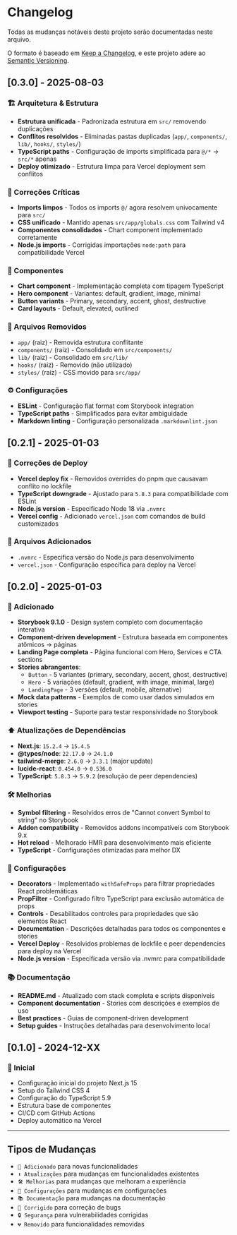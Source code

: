 # Changelog

Todas as mudanças notáveis deste projeto serão documentadas neste arquivo.

O formato é baseado em [Keep a Changelog](https://keepachangelog.com/pt-BR/1.0.0/),
e este projeto adere ao [Semantic Versioning](https://semver.org/lang/pt-BR/).

## [0.3.0] - 2025-08-03

### 🏗️ Arquitetura & Estrutura

- **Estrutura unificada** - Padronizada estrutura em `src/` removendo duplicações
- **Conflitos resolvidos** - Eliminadas pastas duplicadas (`app/`, `components/`, `lib/`, `hooks/`, `styles/`)
- **TypeScript paths** - Configuração de imports simplificada para `@/*` → `src/*` apenas
- **Deploy otimizado** - Estrutura limpa para Vercel deployment sem conflitos

### 🔧 Correções Críticas

- **Imports limpos** - Todos os imports `@/` agora resolvem univocamente para `src/`
- **CSS unificado** - Mantido apenas `src/app/globals.css` com Tailwind v4
- **Componentes consolidados** - Chart component implementado corretamente
- **Node.js imports** - Corrigidas importações `node:path` para compatibilidade Vercel

### 🧩 Componentes

- **Chart component** - Implementação completa com tipagem TypeScript
- **Hero component** - Variantes: default, gradient, image, minimal
- **Button variants** - Primary, secondary, accent, ghost, destructive
- **Card layouts** - Default, elevated, outlined

### 📁 Arquivos Removidos

- `app/` (raiz) - Removida estrutura conflitante
- `components/` (raiz) - Consolidado em `src/components/`
- `lib/` (raiz) - Consolidado em `src/lib/`
- `hooks/` (raiz) - Removido (não utilizado)
- `styles/` (raiz) - CSS movido para `src/app/`

### ⚙️ Configurações

- **ESLint** - Configuração flat format com Storybook integration
- **TypeScript paths** - Simplificados para evitar ambiguidade
- **Markdown linting** - Configuração personalizada `.markdownlint.json`

## [0.2.1] - 2025-01-03

### 🔧 Correções de Deploy

- **Vercel deploy fix** - Removidos overrides do pnpm que causavam conflito no lockfile
- **TypeScript downgrade** - Ajustado para `5.8.3` para compatibilidade com ESLint
- **Node.js version** - Especificado Node 18 via `.nvmrc`
- **Vercel config** - Adicionado `vercel.json` com comandos de build customizados

### 📁 Arquivos Adicionados

- `.nvmrc` - Especifica versão do Node.js para desenvolvimento
- `vercel.json` - Configuração específica para deploy na Vercel

## [0.2.0] - 2025-01-03

### 🎉 Adicionado

- **Storybook 9.1.0** - Design system completo com documentação interativa
- **Component-driven development** - Estrutura baseada em componentes atômicos → páginas
- **Landing Page completa** - Página funcional com Hero, Services e CTA sections
- **Stories abrangentes**:
  - `Button` - 5 variantes (primary, secondary, accent, ghost, destructive)
  - `Hero` - 5 variações (default, gradient, with image, minimal, large)
  - `LandingPage` - 3 versões (default, mobile, alternative)
- **Mock data patterns** - Exemplos de como usar dados simulados em stories
- **Viewport testing** - Suporte para testar responsividade no Storybook

### ⬆️ Atualizações de Dependências

- **Next.js**: `15.2.4` → `15.4.5`
- **@types/node**: `22.17.0` → `24.1.0`
- **tailwind-merge**: `2.6.0` → `3.3.1` (major update)
- **lucide-react**: `0.454.0` → `0.536.0`
- **TypeScript**: `5.8.3` → `5.9.2` (resolução de peer dependencies)

### 🛠️ Melhorias

- **Symbol filtering** - Resolvidos erros de "Cannot convert Symbol to string" no Storybook
- **Addon compatibility** - Removidos addons incompatíveis com Storybook 9.x
- **Hot reload** - Melhorado HMR para desenvolvimento mais eficiente
- **TypeScript** - Configurações otimizadas para melhor DX

### 🔧 Configurações

- **Decorators** - Implementado `withSafeProps` para filtrar propriedades React problemáticas
- **PropFilter** - Configurado filtro TypeScript para exclusão automática de props
- **Controls** - Desabilitados controles para propriedades que são elementos React
- **Documentation** - Descrições detalhadas para todos os componentes e stories
- **Vercel Deploy** - Resolvidos problemas de lockfile e peer dependencies para deploy na Vercel
- **Node.js version** - Especificada versão via .nvmrc para compatibilidade

### 📚 Documentação

- **README.md** - Atualizado com stack completa e scripts disponíveis
- **Component documentation** - Stories com descrições e exemplos de uso
- **Best practices** - Guias de component-driven development
- **Setup guides** - Instruções detalhadas para desenvolvimento local

## [0.1.0] - 2024-12-XX

### 🎉 Inicial

- Configuração inicial do projeto Next.js 15
- Setup do Tailwind CSS 4
- Configuração do TypeScript 5.9
- Estrutura base de componentes
- CI/CD com GitHub Actions
- Deploy automático na Vercel

---

## Tipos de Mudanças

- `🎉 Adicionado` para novas funcionalidades
- `⬆️ Atualizações` para mudanças em funcionalidades existentes
- `🛠️ Melhorias` para mudanças que melhoram a experiência
- `🔧 Configurações` para mudanças em configurações
- `📚 Documentação` para mudanças na documentação
- `🐛 Corrigido` para correção de bugs
- `🔒 Segurança` para vulnerabilidades corrigidas
- `💔 Removido` para funcionalidades removidas
